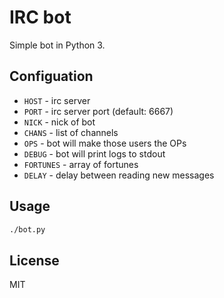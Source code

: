 # IRC bot
Simple bot in Python 3.

## Configuation
* `HOST`      - irc server
* `PORT`      - irc server port (default: 6667)
* `NICK`      - nick of bot
* `CHANS`     - list of channels
* `OPS`       - bot will make those users the OPs
* `DEBUG`     - bot will print logs to stdout
* `FORTUNES`  - array of fortunes
* `DELAY`     - delay between reading new messages

## Usage
```bash
./bot.py
```

## License
MIT
